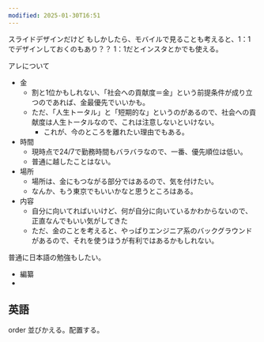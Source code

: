 ```yaml
---
modified: 2025-01-30T16:51
---
```



スライドデザインだけど
もしかしたら、モバイルで見ることも考えると、1：1でデザインしておくのもあり？？
1：1だとインスタとかでも使える。


アレについて
- 金
	- 割と1位かもしれない、「社会への貢献度＝金」という前提条件が成り立つのであれば、金最優先でいいかも。
	- ただ、「人生トータル」と「短期的な」というのがあるので、社会への貢献度は人生トータルなので、これは注意しないといけない。
		- これが、今のところを離れたい理由でもある。
- 時間
	- 現時点で24/7で勤務時間もバラバラなので、一番、優先順位は低い。
	- 普通に越したことはない。
- 場所
	- 場所は、金にもつながる部分ではあるので、気を付けたい。
	- なんか、もう東京でもいいかなと思うところはある。
- 内容
	- 自分に向いてればいいけど、何が自分に向いているかわからないので、正直なんでもいい気がしてきた
	- ただ、金のことを考えると、やっぱりエンジニア系のバックグラウンドがあるので、それを使うほうが有利ではあるかもしれない。




普通に日本語の勉強もしたい。
- 編纂
- 



## 英語

order
並びかえる。配置する。

